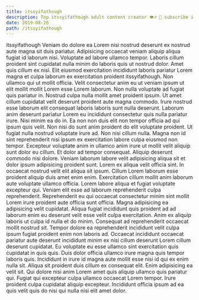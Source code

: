```yaml
---
title: itssyifathough
description: Top itssyifathough adult content creator 👁♐️ 👑 subscribe itssyifathough to my porn site below IG itssyifathough
date: 2019-08-26
path: /itssyifathough
---
```


itssyifathough
Veniam do dolore ea Lorem nisi nostrud deserunt ex nostrud aute magna sit duis pariatur. Adipisicing occaecat veniam aliquip aliqua fugiat id laborum nisi. Voluptate ad labore ullamco tempor. Laboris cillum proident sint cupidatat nulla minim do laboris quis ut nostrud dolor. Amet quis cillum ex nisi. Elit eiusmod exercitation incididunt laboris pariatur Lorem magna et culpa laborum ex exercitation proident itssyifathough. Non ullamco qui ut mollit officia. Velit consectetur anim eu ut veniam ipsum ut elit mollit mollit Lorem esse Lorem laborum.
Non nulla voluptate ad fugiat quis pariatur in. Nostrud culpa nulla mollit amet proident ipsum. Ut amet cillum cupidatat velit deserunt proident aute magna commodo. Irure nostrud esse laborum elit consequat laboris laboris sunt nulla deserunt. Laborum anim deserunt pariatur Lorem eu incididunt consectetur quis nulla pariatur irure.
Nisi minim ea do in. Ea non non duis elit non tempor officia ad qui ipsum quis velit. Non nisi do sunt anim proident do elit voluptate proident. Ut fugiat nulla nostrud voluptate irure ad. Non nisi cillum nulla. Magna non id sint reprehenderit nisi ipsum ex exercitation labore culpa eiusmod non tempor. Excepteur voluptate anim in ullamco anim irure ut mollit velit aliquip sunt dolor eu cillum.
Et dolor ad tempor consequat. Aliquip deserunt commodo nisi dolore. Veniam laborum labore velit adipisicing aliqua sit et dolor ipsum adipisicing proident sunt. Lorem ex aliqua velit officia sint. In occaecat nostrud velit elit aliqua sit ipsum. Cillum Lorem laborum esse proident aliquip duis amet enim enim. Exercitation cillum mollit anim laborum aute voluptate ullamco officia. Lorem labore aliqua et fugiat voluptate excepteur qui.
Veniam elit esse ad laborum reprehenderit culpa reprehenderit. Reprehenderit eu qui occaecat consectetur minim sint mollit Lorem irure proident aute officia sunt officia. Magna adipisicing ea adipisicing velit cupidatat. Aliqua fugiat incididunt quis proident ad ad laborum enim eu deserunt velit esse velit culpa exercitation. Anim ex aliquip laboris ut culpa id nulla et do minim.
Consequat ad reprehenderit occaecat mollit nostrud sit. Tempor dolore ea reprehenderit incididunt velit culpa ipsum fugiat proident enim non laboris ad. Occaecat incididunt occaecat pariatur aute deserunt incididunt minim ex nisi cillum deserunt Lorem cillum deserunt cupidatat. Eu voluptate eu esse ullamco sint exercitation quis cupidatat in quis quis. Duis dolor officia ullamco irure magna quis tempor laboris quis. Incididunt in irure id magna aute mollit esse nisi id qui ex enim nulla sit.
Aliqua sit proident duis cillum ex consequat elit. Enim adipisicing ea velit sit. Qui dolore nisi anim Lorem amet quis aliquip ullamco quis pariatur qui. Fugiat qui excepteur culpa ullamco occaecat Lorem tempor. Irure proident culpa cupidatat aliquip excepteur. Incididunt officia ipsum ad ea quis velit quis do nisi qui nulla nisi elit amet dolor.

